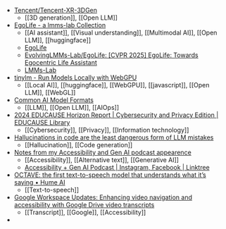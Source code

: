 - [Tencent/Tencent-XR-3DGen](https://github.com/Tencent/Tencent-XR-3DGen)
	- [[3D generation]], [[Open LLM]]
- [EgoLife - a lmms-lab Collection](https://huggingface.co/collections/lmms-lab/egolife-67c04574c2a9b64ab312c342)
	- [[AI assistant]], [[Visual understanding]], [[Multimodal AI]], [[Open LLM]], [[huggingface]]
	- [EgoLife](https://egolife-ai.github.io/)
	- [EvolvingLMMs-Lab/EgoLife: [CVPR 2025] EgoLife: Towards Egocentric Life Assistant](https://github.com/EvolvingLMMs-Lab/EgoLife)
	- [LMMs-Lab](https://lmms-lab.framer.ai/)
- [tinylm - Run Models Locally with WebGPU](https://tinylm.wizenheimer.dev/)
	- [[Local AI]], [[huggingface]], [[WebGPU]], [[javascript]], [[Open LLM]], [[WebGL]]
- [Common AI Model Formats](https://huggingface.co/blog/ngxson/common-ai-model-formats)
	- [[LLM]], [[Open LLM]], [[AIOps]]
- [2024 EDUCAUSE Horizon Report | Cybersecurity and Privacy Edition | EDUCAUSE Library](https://library.educause.edu/resources/2024/9/2024-educause-horizon-report-cybersecurity-and-privacy-edition)
	- [[Cybersecurity]], [[Privacy]], [[Information technology]]
- [Hallucinations in code are the least dangerous form of LLM mistakes](https://simonwillison.net/2025/Mar/2/hallucinations-in-code/)
	- [[Hallucination]], [[Code generation]]
- [Notes from my Accessibility and Gen AI podcast appearence](https://simonwillison.net/2025/Mar/2/accessibility-and-gen-ai/)
	- [[Accessibility]], [[Alternative text]], [[Generative AI]]
	- [Accessibility + Gen AI Podcast | Instagram, Facebook | Linktree](https://linktr.ee/a11ygenai)
- [OCTAVE: the first text-to-speech model that understands what it’s saying • Hume AI](https://www.hume.ai/blog/octave-the-first-text-to-speech-model-that-understands-what-its-saying)
	- [[Text-to-speech]]
- [Google Workspace Updates: Enhancing video navigation and accessibility with Google Drive video transcripts](https://workspaceupdates.googleblog.com/2025/02/google-drive-video-transcripts.html?m=1)
	- [[Transcript]], [[Google]], [[Accessibility]]
-